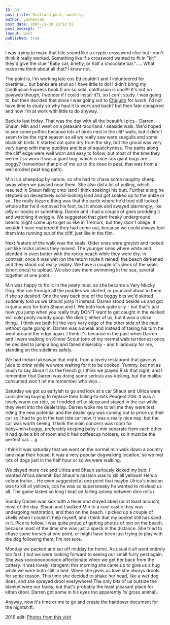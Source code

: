 ```yaml
---
ID: 80
post_title: Scotland post, workily.
author: yochannah
post_date: 2007-11-08 20:52:02
post_excerpt: ""
layout: post
published: true
---
```

I was trying to make that title sound like a cryptic crossword clue but I don't think it really worked. Something like if a crossword wanted to fit in "kit" they'd give the clue "Baby cat, briefly, or half a chocolate bar."..... What made me think about all that? I know not.

The point is, I'm working late cos Ed couldn't and I volunteered for overtime... but banks are shut so I have little to do! I didn't bring my ColdFusion Express book (I am so sold, coldfusion is cool!!! It's not on powweb though, I wonder if I could install it?), so I can't study. I was going to, but then decided that since I was going out to <a href="http://www.chiquito.co.uk/">Chiquito</a> for lunch, I'd not have time to study so why haul it to work and back? but then fate conspired and now I'm at work with little to do anyway.

Back to last friday. That was the day with all the beautiful pics - Darren, Shaun, Min and I went on a pleasant moorland / seaside walk. We'd hoped to see some puffins because lots of birds nest in the cliff walls, but it didn't seem to be the right season so all we really saw were seagulls and some blackish birds. It started out quite dry from the sky, but the groud was very very damp with many puddles and lots of squelchyness. The paths along the cliff edge were well worn and easy to follow, but most of the time they weren't so worn it was a giant bog, which is nice cos giant bogs are... boggy? (remember that pic of me up to the knee in peat, that was from a well eroded peat bog path).

Min is a sheepdog by nature, so she had to chase some naughty sheep away when we passed near them. She also did a lot of pulling, which resulted in Shaun falling onto (and I think soaking) his butt. Further along he stepped on deceptively solid-looking land and got soaked up to the ankle or so. The really bizarre thing was that the earth where he'd trod still looked whole after he'd removed his foot, but it shook and swayed alarmingly, like jelly or boobs or something. Darren and I had a couple of goes prodding it and watching it wriggle. We suggested that giant freaky underground beasts might come up to get us like in Tremors, but they didn't oblige. It wouldn't have mattered if they had come out, because we could always fool them into running out of the cliff, just like in the film.

Next feature of the walk was the seals. Older ones were greyish and looked just like rocks unless they moved. The younger ones where white and blended in even better with the rocky beach while they were dry. In contrast, once it was wet (on the return route it rained) the beach darkened and they stood out really visibly. We have a couple of videos of the seals (short ones) to upload. We also saw them swimming in the sea, several together at one point.

Min was happy to frolic in the peaty mud, so she became a Very Mucky Dog. She ran through all the puddles we skirted, or pounced about in them if she so desired. One the way back one of the boggy bits we'd skirted suddenly told us we should jump it instead. Darren stood beside us and got in-jump pics for both Shaun and I. We both look quite silly - but that's just how you jump when you really truly DON'T want to get caught in the wicked evil cold peaty muddy goop. We didn't, either of us, but it was a close thing... I think we both hit the very very edge of the other side of the mud without quite going in. Darren was a sneak and instead of taking his turn he went around the edge again. I think it's because in the past when Darren and I were walking on Kinder Scout (one of my normal walk territories) once he decided to jump a bog and failed miserably - and hilariously for me, standing on the sidelines safely.

We had indian takeaway that night, from a lovely restaurant that gave us juice to drink while we were waiting for it to be cooked. Yummy, but not as much to say about it as the french *g*. I think we played Risk that night, and I remember that Darren was doing some serious ass-kicking, but the malibu consumed won't let me remember who won...

Saturday we got up earlyish to go and look at a car Shaun and Ulrica were considering buying to replace their falling-to-bits Peugeot 206. It was a lovely warm car ride, so I nodded off to sleep and stayed in the car while they went into the dealership. Darren woke me to tell me they were test riding the new potential and the dealer guy was coming out to price up their car so I had to go in the test ride car now. It was a really nice nap, but the car was worth seeing. I think the main concern was room for baby+min+buggy, preferably keeping baby / min separate from each other. It had quite a bit of room and it had coffeecup holders, so it must be the perfect car.... *g*  

I think it was saturday that we went on the normal min walk down a country lane near their house. It was a very popular dogwalking location, so we met lots of dogs just in the half hour or so we were walking.

We played more risk and Ulrica and Shaun seriously kicked my butt. I wanted Africa dammit! But Shaun's mission was to kill all yellows! He's a colour traitor... He even suggested at one point that maybe Ulrica's mission was to kill all yellows, cos he was so supersneaky he wanted to mislead us all. The game lasted so long I kept on falling asleep between dice rolls *l*.

Sunday Darren was sick with a fever and stayed abed (or at least acouch) most of the day. Shaun and I walked Min to a cool castle they was undergoing restoration, and then on the beach. I picked up a couple of shells when I couldn't help myself, and I think that my pocket still has sand in it. Pics to follow. I was quite proud of getting photos of min on the beach, because most of the time she was just a speck in the distance. She tried to chase some horses at one point, or might have been just trying to play with the dog following them, I'm not sure.

Monday we packed and set off midday for home. As usual it all went entirely too fast :( but we were looking forward to seeing our small furry pest again. She was sooooooooooooo affectionate when we get her back from the cattery. It was lovely! (tangent: this morning she came up to give us a hug while we were both still in bed. When she gives us love she always drools for some reason. This time she decided to shake her head, like a wet dog does, and she sprayed drool everywhere! The only bits of us outside the blanket were our faces, but that's probably the least pleasant place for kitten drool. Darren got some in his eyes too apparently *lol* gross animal).

Anyway, now it's time or me to go and create the handover document for the nightshift.

2016 edit: [Photos from this visit](https://photos.google.com/share/AF1QipMzO1mzutV14IA0VDQPPKWL691Qhze1ljiShTyK3XfImZkEz__u_ZkncZ1bCR6yUA?key=bk1yWVBVVGNVeEpWS0NkMC1uZVBwYWtHSjE2RjNR)
